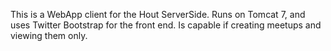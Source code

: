This is a WebApp client for the Hout ServerSide. Runs on Tomcat 7, and uses Twitter Bootstrap for the front end.
Is capable if creating meetups and viewing them only.
